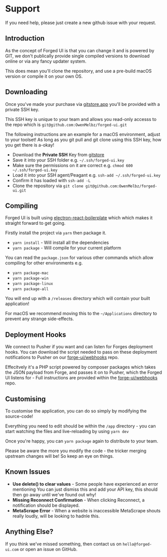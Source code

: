 # Support

If you need help, please just create a new github issue with your request.

## Introduction

As the concept of Forged UI is that you can change it and is powered by GIT, we don't publically provide single compiled versions to download online or via any fancy updater system.

This does mean you'll clone the repository, and use a pre-build macOS version or compile it on your own OS.

## Downloading

Once you've made your purchase via [gitstore.app](https://enjoy.gitstore.app/repositories/OwenMelbz/forged-ui) you'll be provided with a private SSH key.

This SSH key is unique to your team and allows you read-only accesss to the repo which is `git@github.com:OwenMelbz/forged-ui.git`

The following instructions are an example for a macOS environment, adjust to your toolset! As long as you git pull and git clone using this SSH key, how you get there is a-okay!

- Download the **Private SSH** Key from [gitstore](https://enjoy.gitstore.app/subscriptions)
- Save it into your SSH folder e.g. `~/.ssh/forged-ui.key`
- Make sure the permissions on it are correct e.g. `chmod 600 ~/.ssh/forged-ui.key`
- Load it into your SSH agent/Peagant e.g. `ssh-add ~/.ssh/forged-ui.key`
- Confirm it has loaded with `ssh-add -L`
- Clone the repository via `git clone git@github.com:OwenMelbz/forged-ui.git`

## Compiling

Forged UI is built using [electron-react-boilerplate](https://github.com/electron-react-boilerplate/electron-react-boilerplate) which which makes it straight forward to get going.

Firstly install the project via `yarn` then package it.

- `yarn install` - Will install all the dependencies
- `yarn package` - Will compile for your current platform

You can read the `package.json` for various other commands which allow compiling for other environments e.g.

- `yarn package-mac`
- `yarn package-win`
- `yarn package-linux`
- `yarn package-all`

You will end up with a `/releases` directory which will contain your built application!

For macOS we recommend moving this to the `~/Applications` directory to prevent any strange side-effects.

## Deployment Hooks

We connect to Pusher if you want and can listen for Forges deployment hooks. You can download the script needed to pass on these deployment notifications to Pusher on our [forge-ui/webhooks](https://github.com/forged-ui/webhook) repo.

Effecitvely it's a PHP script powered by composer packages which takes the JSON payload from Forge, and passes it on to Pusher, which the Forged UI listens for - Full instructions are provided within the [forge-ui/webhooks](https://github.com/forged-ui/webhook) repo.

## Customising

To customise the application, you can do so simply by modifying the source-code!

Everything you need to edit should be within the `/app` directory - you can start watching the files and live-reloading by using `yarn dev` 

Once you're happy, you can `yarn package` again to distribute to your team.

Please be aware the more you modify the code - the tricker merging upstream changes will be! So keep an eye on things.

## Known Issues

- **Use delete() to clear values** - Some people have experienced an error mentioning  You can just dismiss this and add your API key, this should then go away until we've found out why!
- **Missing Reconnect Confirmation** - When clicking Reconnect, a notification should be displayed.
- **MetaScrape Error** - When a website is inaccessible MetaScrape shouts really loudly, will be looking to hadnle this.

## Anything Else?

If you think we've missed something, then contact us on `hello@forged-ui.com` or open an issue on GitHub.

